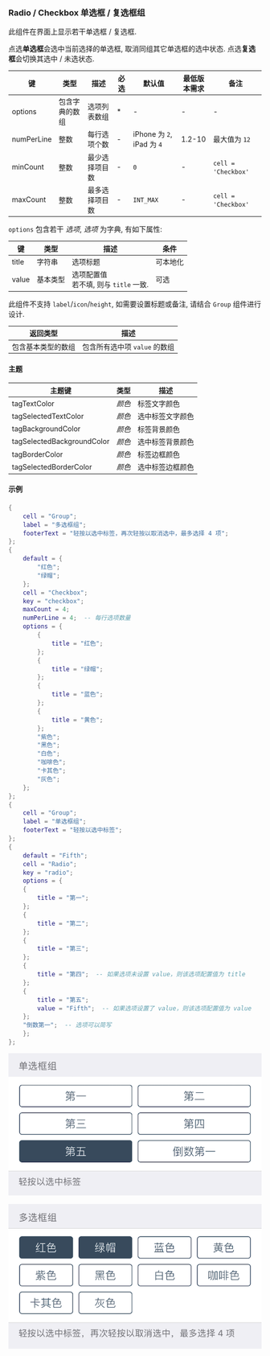 ### Radio / Checkbox 单选框 / 复选框组

此组件在界面上显示若干单选框 / 复选框. 

点选**单选框**会选中当前选择的单选框, 取消同组其它单选框的选中状态. 
点选**复选框**会切换其选中 / 未选状态. 

|键|类型|描述|必选|默认值|最低版本需求|备注|
|---|---|---|---|---|---|---|
|options|包含字典的数组|选项列表数组|*|\-|\-|\-|
|numPerLine|整数|每行选项个数|\-|iPhone 为 `2`, iPad 为 `4`|1.2-10|最大值为 `12`|
|minCount|整数|最少选择项目数|\-|`0`|\-|`cell = 'Checkbox'`|
|maxCount|整数|最多选择项目数|\-|`INT_MAX`|\-|`cell = 'Checkbox'`|

`options` 包含若干 *选项*, *选项* 为字典, 有如下属性: 

|键|类型|描述|条件|
|---|---|---|---|
|title|字符串|选项标题|可本地化|
|value|基本类型|选项配置值<br />若不填, 则与 `title` 一致.|可选|

此组件不支持 `label`/`icon`/`height`, 如需要设置标题或备注, 请结合 `Group` 组件进行设计.

|返回类型|描述|
|---|---|
|包含基本类型的数组|包含所有选中项 `value` 的数组|


#### 主题

|主题键|类型|描述|
|---|---|---|
|tagTextColor|*颜色*|标签文字颜色|
|tagSelectedTextColor|*颜色*|选中标签文字颜色|
|tagBackgroundColor|*颜色*|标签背景颜色|
|tagSelectedBackgroundColor|*颜色*|选中标签背景颜色|
|tagBorderColor|*颜色*|标签边框颜色|
|tagSelectedBorderColor|*颜色*|选中标签边框颜色|


#### 示例

``` lua
{
    cell = "Group";
    label = "多选框组";
    footerText = "轻按以选中标签，再次轻按以取消选中，最多选择 4 项";
};
{
    default = {
        "红色";
        "绿帽";
    };
    cell = "Checkbox";
    key = "checkbox";
    maxCount = 4;
    numPerLine = 4;  -- 每行选项数量
    options = {
        {
            title = "红色";
        };
        {
            title = "绿帽";
        };
        {
            title = "蓝色";
        };
        {
            title = "黄色";
        };
        "紫色";
        "黑色";
        "白色";
        "咖啡色";
        "卡其色";
        "灰色";
    };
};
{
    cell = "Group";
    label = "单选框组";
    footerText = "轻按以选中标签";
};
{
    default = "Fifth";
    cell = "Radio";
    key = "radio";
    options = {
    {
        title = "第一";
    };
    {
        title = "第二";
    };
    {
        title = "第三";
    };
    {
        title = "第四";  -- 如果选项未设置 value，则该选项配置值为 title
    };
    {
        title = "第五";
        value = "Fifth";  -- 如果选项设置了 value，则该选项配置值为 value
    };
    "倒数第一";  -- 选项可以简写
    };
};
```

![XUI-Radio.png](XUIScreenshots/XUI-Radio.png)

![XUI-Checkbox.png](XUIScreenshots/XUI-Checkbox.png)

